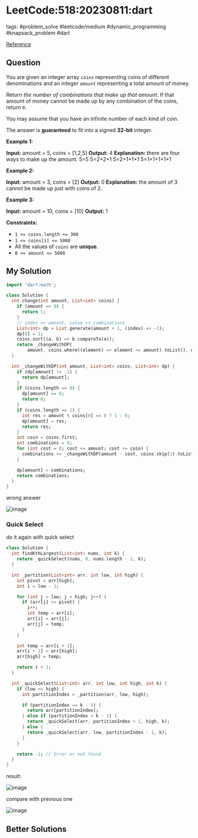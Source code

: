 # LeetCode:518:20230811:dart

tags: #problem_solve #leetcode/medium #dynamic_programming #knapsack_problem #dart

[Reference](https://leetcode.com/problems/coin-change-ii/)

## Question

You are given an integer array `coins` representing coins of different denominations and an integer `amount` representing a total amount of money.

Return _the number of combinations that make up that amount_. If that amount of money cannot be made up by any combination of the coins, return `0`.

You may assume that you have an infinite number of each kind of coin.

The answer is **guaranteed** to fit into a signed **32-bit** integer.

**Example 1:**

**Input:** amount = 5, coins = [1,2,5]
**Output:** 4
**Explanation:** there are four ways to make up the amount:
5=5
5=2+2+1
5=2+1+1+1
5=1+1+1+1+1

**Example 2:**

**Input:** amount = 3, coins = [2]
**Output:** 0
**Explanation:** the amount of 3 cannot be made up just with coins of 2.

**Example 3:**

**Input:** amount = 10, coins = [10]
**Output:** 1

**Constraints:**

- `1 <= coins.length <= 300`
- `1 <= coins[i] <= 5000`
- All the values of `coins` are **unique**.
- `0 <= amount <= 5000`

## My Solution

```dart
import 'dart:math';

class Solution {
  int change(int amount, List<int> coins) {
    if (amount == 0) {
      return 1;
    }
    // index => amount, value => combinations
    List<int> dp = List.generate(amount + 1, (index) => -1);
    dp[0] = 1;
    coins.sort((a, b) => b.compareTo(a));
    return _changeWithDP(
        amount, coins.where((element) => element <= amount).toList(), dp);
  }

  int _changeWithDP(int amount, List<int> coins, List<int> dp) {
    if (dp[amount] != -1) {
      return dp[amount];
    }
    if (coins.length == 0) {
      dp[amount] == 0;
      return 0;
    }
    if (coins.length == 1) {
      int res = amount % coins[0] == 0 ? 1 : 0;
      dp[amount] = res;
      return res;
    }
    int coin = coins.first;
    int combinations = 0;
    for (int cost = 0; cost <= amount; cost += coin) {
      combinations += _changeWithDP(amount - cost, coins.skip(1).toList(), dp);
    }

    dp[amount] = combinations;
    return combinations;
  }
}
```

wrong answer

![image](https://i.imgur.com/UNtIF2J.png)

### Quick Select

do it again with quick select

```dart
class Solution {
  int findKthLargest(List<int> nums, int k) {
    return _quickSelect(nums, 0, nums.length - 1, k);
  }

  int _partition(List<int> arr, int low, int high) {
    int pivot = arr[high];
    int i = low - 1;

    for (int j = low; j < high; j++) {
      if (arr[j] >= pivot) {
        i++;
        int temp = arr[i];
        arr[i] = arr[j];
        arr[j] = temp;
      }
    }

    int temp = arr[i + 1];
    arr[i + 1] = arr[high];
    arr[high] = temp;

    return i + 1;
  }

  int _quickSelect(List<int> arr, int low, int high, int k) {
    if (low <= high) {
      int partitionIndex = _partition(arr, low, high);

      if (partitionIndex == k - 1) {
        return arr[partitionIndex];
      } else if (partitionIndex < k - 1) {
        return _quickSelect(arr, partitionIndex + 1, high, k);
      } else {
        return _quickSelect(arr, low, partitionIndex - 1, k);
      }
    }

    return -1; // Error or not found
  }
}
```

result:

![image](https://i.imgur.com/JudooZp.png)

compare with previous one

![image](https://i.imgur.com/bklzTZM.png)

## Better Solutions
